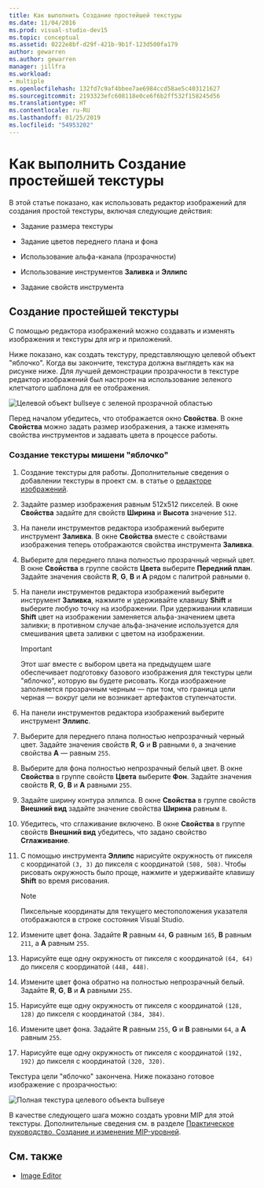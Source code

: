```yaml
---
title: Как выполнить Создание простейшей текстуры
ms.date: 11/04/2016
ms.prod: visual-studio-dev15
ms.topic: conceptual
ms.assetid: 0222e8bf-d29f-421b-9b1f-123d500fa179
author: gewarren
ms.author: gewarren
manager: jillfra
ms.workload:
- multiple
ms.openlocfilehash: 132fd7c9af4bbee7ae6984ccd58ae5c403121627
ms.sourcegitcommit: 2193323efc608118e0ce6f6b2ff532f158245d56
ms.translationtype: HT
ms.contentlocale: ru-RU
ms.lasthandoff: 01/25/2019
ms.locfileid: "54953202"
---
```

# <a name="how-to-create-a-basic-texture"></a>Как выполнить Создание простейшей текстуры

В этой статье показано, как использовать редактор изображений для создания простой текстуры, включая следующие действия:

- Задание размера текстуры

- Задание цветов переднего плана и фона

- Использование альфа-канала (прозрачности)

- Использование инструментов **Заливка** и **Эллипс**

- Задание свойств инструмента

## <a name="create-a-basic-texture"></a>Создание простейшей текстуры

С помощью редактора изображений можно создавать и изменять изображения и текстуры для игр и приложений.

Ниже показано, как создать текстуру, представляющую целевой объект "яблочко". Когда вы закончите, текстура должна выглядеть как на рисунке ниже. Для лучшей демонстрации прозрачности в текстуре редактор изображений был настроен на использование зеленого клетчатого шаблона для ее отображения.

![Целевой объект bullseye с зеленой прозрачной областью](../designers/media/digit-bullseye-texture-in-editor.png)

Перед началом убедитесь, что отображается окно **Свойства**. В окне **Свойства** можно задать размер изображения, а также изменять свойства инструментов и задавать цвета в процессе работы.

### <a name="create-a-bullseye-target-texture"></a>Создание текстуры мишени "яблочко"

1. Создание текстуры для работы. Дополнительные сведения о добавлении текстуры в проект см. в статье о [редакторе изображений](../designers/image-editor.md#get-started).

2. Задайте размер изображения равным 512x512 пикселей. В окне **Свойства** задайте для свойств **Ширина** и **Высота** значение `512`.

3. На панели инструментов редактора изображений выберите инструмент **Заливка**. В окне **Свойства** вместе с свойствами изображения теперь отображаются свойства инструмента **Заливка**.

4. Выберите для переднего плана полностью прозрачный черный цвет. В окне **Свойства** в группе свойств **Цвета** выберите **Передний план**. Задайте значения свойств **R**, **G**, **B** и **A** рядом с палитрой равными `0`.

5. На панели инструментов редактора изображений выберите инструмент **Заливка**, нажмите и удерживайте клавишу **Shift** и выберите любую точку на изображении. При удерживании клавиши **Shift** цвет на изображении заменяется альфа-значением цвета заливки; в противном случае альфа-значение используется для смешивания цвета заливки с цветом на изображении.

    > [!IMPORTANT]
    > Этот шаг вместе с выбором цвета на предыдущем шаге обеспечивает подготовку базового изображения для текстуры цели "яблочко", которую вы будете рисовать. Когда изображение заполняется прозрачным черным — при том, что граница цели черная — вокруг цели не возникает артефактов ступенчатости.

6. На панели инструментов редактора изображений выберите инструмент **Эллипс**.

7. Выберите для переднего плана полностью непрозрачный черный цвет. Задайте значения свойств **R**, **G** и **B** равными `0`, а значение свойства **A** — равным `255`.

8. Выберите для фона полностью непрозрачный белый цвет. В окне **Свойства** в группе свойств **Цвета** выберите **Фон**. Задайте значения свойств **R**, **G**, **B** и **A** равными `255`.

9. Задайте ширину контура эллипса. В окне **Свойства** в группе свойств **Внешний вид** задайте значение свойства **Ширина** равным `8`.

10. Убедитесь, что сглаживание включено. В окне **Свойства** в группе свойств **Внешний вид** убедитесь, что задано свойство **Сглаживание**.

11. С помощью инструмента **Эллипс** нарисуйте окружность от пикселя с координатой `(3, 3)` до пикселя с координатой `(508, 508)`. Чтобы рисовать окружность было проще, нажмите и удерживайте клавишу **Shift** во время рисования.

    > [!NOTE]
    > Пиксельные координаты для текущего местоположения указателя отображаются в строке состояния Visual Studio.

12. Измените цвет фона. Задайте **R** равным `44`, **G** равным `165`, **B** равным `211`, а **A** равным `255`.

13. Нарисуйте еще одну окружность от пикселя с координатой `(64, 64)` до пикселя с координатой `(448, 448)`.

14. Измените цвет фона обратно на полностью непрозрачный белый. Задайте **R**, **G**, **B** и **A** равными `255`.

15. Нарисуйте еще одну окружность от пикселя с координатой `(128, 128)` до пикселя с координатой `(384, 384)`.

16. Измените цвет фона. Задайте **R** равным `255`, **G** и **B** равными `64`, а **A** равным `255`.

17. Нарисуйте еще одну окружность от пикселя с координатой `(192, 192)` до пикселя с координатой `(320, 320)`.

Текстура цели "яблочко" закончена. Ниже показано готовое изображение с прозрачностью:

![Полная текстура целевого объекта bullseye](../designers/media/gfx_image_demo_bullseye.png)

В качестве следующего шага можно создать уровни MIP для этой текстуры. Дополнительные сведения см. в разделе [Практическое руководство. Создание и изменение MIP-уровней](../designers/how-to-create-and-modify-mip-levels.md).

## <a name="see-also"></a>См. также

- [Image Editor](../designers/image-editor.md)